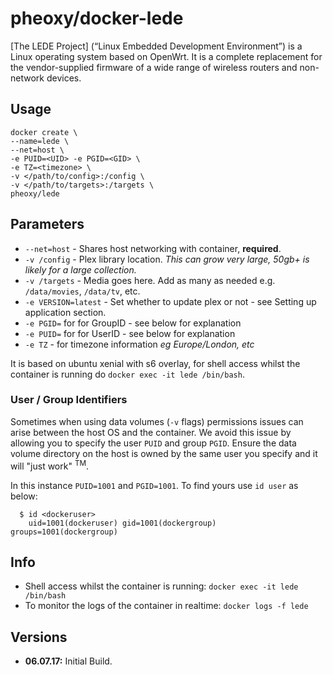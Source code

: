 [appurl]: https://lede-project.org/
[hub]: https://hub.docker.com/r/pheoxy/docker-lede/

# pheoxy/docker-lede

[The LEDE Project] (“Linux Embedded Development Environment”) is a Linux operating system based on OpenWrt. It is a complete replacement for the vendor-supplied firmware of a wide range of wireless routers and non-network devices.

## Usage

```
docker create \
--name=lede \
--net=host \
-e PUID=<UID> -e PGID=<GID> \
-e TZ=<timezone> \
-v </path/to/config>:/config \
-v </path/to/targets>:/targets \
pheoxy/lede
```

## Parameters

* `--net=host` - Shares host networking with container, **required**.
* `-v /config` - Plex library location. *This can grow very large, 50gb+ is likely for a large collection.*
* `-v /targets` - Media goes here. Add as many as needed e.g. `/data/movies`, `/data/tv`, etc.
* `-e VERSION=latest` - Set whether to update plex or not - see Setting up application section.
* `-e PGID=` for for GroupID - see below for explanation
* `-e PUID=` for for UserID - see below for explanation
* `-e TZ` - for timezone information *eg Europe/London, etc*

It is based on ubuntu xenial with s6 overlay, for shell access whilst the container is running do `docker exec -it lede /bin/bash`.

### User / Group Identifiers

Sometimes when using data volumes (`-v` flags) permissions issues can arise between the host OS and the container. We avoid this issue by allowing you to specify the user `PUID` and group `PGID`. Ensure the data volume directory on the host is owned by the same user you specify and it will "just work" <sup>TM</sup>.

In this instance `PUID=1001` and `PGID=1001`. To find yours use `id user` as below:

```
  $ id <dockeruser>
    uid=1001(dockeruser) gid=1001(dockergroup) groups=1001(dockergroup)
```

## Info

* Shell access whilst the container is running: `docker exec -it lede /bin/bash`
* To monitor the logs of the container in realtime: `docker logs -f lede`

## Versions

+ **06.07.17:** Initial Build.
